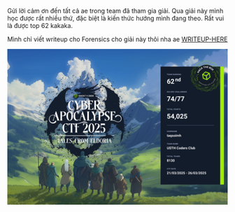 Gửi lời cảm ơn đến tất cả ae trong team đã tham gia giải. Qua giải này mình học được rất nhiều thứ, đặc biệt là kiến thức hướng mình đang theo. Rất vui là được top 62 kakaka.

Mình chỉ viết writeup cho Forensics cho giải này thôi nha ae [WRITEUP-HERE](https://github.com/taqsoimh/CTF_Writeups/tree/main/2025/Cyber%20Apocalypse%20CTF%202025%3A%20Tales%20from%20Eldoria/Forensics)

![cert_CA_HTB_25](certCAHTB25.jpg)
